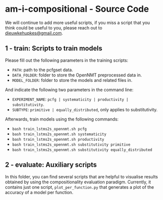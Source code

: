 # am-i-compositional - Source Code

We will continue to add more useful scripts, if you miss a script that you think could be useful to you, please reach out to <dieuwkehupkes@gmail.com>.

## 1 - train: Scripts to train models

Please fill out the following parameters in the training scripts:
- `PATH`: path to the pcfgset data.
- `DATA_FOLDER`: folder to store the OpenNMT preprocessed data in.
- `MODEL_FOLDER`: folder to store the models and related files in.

And indicate the following two parameters in the command line:
- `EXPERIMENT_NAME`: `pcfg | systematicity | productivity | substitutivity`.
- `SUBTYPE`: `primitive | equally_distributed`, only applies to substitutivity.

Afterwards, train models using the following commands:
- `bash train_lstms2s_opennmt.sh pcfg`
- `bash train_lstms2s_opennmt.sh systematicity`
- `bash train_lstms2s_opennmt.sh productivity`
- `bash train_lstms2s_opennmt.sh substitutivity primitive`
- `bash train_lstms2s_opennmt.sh substitutivity equally_distributed`

## 2 - evaluate: Auxiliary scripts

In this folder, you can find several scripts that are helpful to visualise results obtained by using the compositionality evaluation paradigm.
Currently, it contains just one script, `plot_per_function.py` that generates a plot of the accuracy of a model per function.

